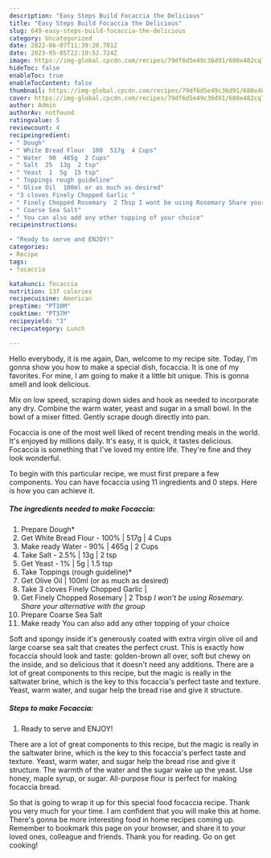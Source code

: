 ```yaml
---
description: "Easy Steps Build Focaccia the Delicious"
title: "Easy Steps Build Focaccia the Delicious"
slug: 649-easy-steps-build-focaccia-the-delicious
category: Uncategorized
date: 2022-06-07T11:39:20.701Z
date: 2023-05-05T22:10:52.724Z
image: https://img-global.cpcdn.com/recipes/79df6d5e49c36d91/680x482cq70/focaccia-recipe-main-photo.jpg
hideToc: false
enableToc: true
enableTocContent: false
thumbnail: https://img-global.cpcdn.com/recipes/79df6d5e49c36d91/680x482cq70/focaccia-recipe-main-photo.jpg
cover: https://img-global.cpcdn.com/recipes/79df6d5e49c36d91/680x482cq70/focaccia-recipe-main-photo.jpg
author: Admin
authorAv: notfound
ratingvalue: 5
reviewcount: 4
recipeingredient:
- " Dough"
- " White Bread Flour  100  517g  4 Cups"
- " Water  90  465g  2 Cups"
- " Salt  25  13g  2 tsp"
- " Yeast  1  5g  15 tsp"
- " Toppings rough guideline"
- " Olive Oil  100ml or as much as desired"
- "3 cloves Finely Chopped Garlic "
- " Finely Chopped Rosemary  2 Tbsp I wont be using Rosemary Share your alternative with the group"
- " Coarse Sea Salt"
- " You can also add any other topping of your choice"
recipeinstructions:

- "Ready to serve and ENJOY!"
categories:
- Recipe
tags:
- focaccia

katakunci: focaccia 
nutrition: 137 calories
recipecuisine: American
preptime: "PT10M"
cooktime: "PT37M"
recipeyield: "3"
recipecategory: Lunch

---
```



Hello everybody, it is me again, Dan, welcome to my recipe site. Today, I'm gonna show you how to make a special dish, focaccia. It is one of my favorites. For mine, I am going to make it a little bit unique. This is gonna smell and look delicious.

Mix on low speed, scraping down sides and hook as needed to incorporate any dry. Combine the warm water, yeast and sugar in a small bowl. In the bowl of a mixer fitted. Gently scrape dough directly into pan.

Focaccia is one of the most well liked of recent trending meals in the world. It's enjoyed by millions daily. It's easy, it is quick, it tastes delicious. Focaccia is something that I've loved my entire life. They're fine and they look wonderful.


To begin with this particular recipe, we must first prepare a few components. You can have focaccia using 11 ingredients and 0 steps. Here is how you can achieve it.

<!--inarticleads1-->

##### The ingredients needed to make Focaccia:

1. Prepare  Dough*
1. Get  White Bread Flour - 100% | 517g | 4 Cups
1. Make ready  Water - 90% | 465g | 2 Cups
1. Take  Salt - 2.5% | 13g | 2 tsp
1. Get  Yeast - 1% | 5g | 1.5 tsp
1. Take  Toppings (rough guideline)*
1. Get  Olive Oil | 100ml (or as much as desired)
1. Take 3 cloves Finely Chopped Garlic |
1. Get  Finely Chopped Rosemary | 2 Tbsp *I won&#39;t be using Rosemary. Share your alternative with the group*
1. Prepare  Coarse Sea Salt
1. Make ready  You can also add any other topping of your choice


Soft and spongy inside it&#39;s generously coated with extra virgin olive oil and large coarse sea salt that creates the perfect crust. This is exactly how focaccia should look and taste: golden-brown all over, soft but chewy on the inside, and so delicious that it doesn&#39;t need any additions. There are a lot of great components to this recipe, but the magic is really in the saltwater brine, which is the key to this focaccia&#39;s perfect taste and texture. Yeast, warm water, and sugar help the bread rise and give it structure. 

<!--inarticleads2-->

##### Steps to make Focaccia:


1. Ready to serve and ENJOY!

There are a lot of great components to this recipe, but the magic is really in the saltwater brine, which is the key to this focaccia&#39;s perfect taste and texture. Yeast, warm water, and sugar help the bread rise and give it structure. The warmth of the water and the sugar wake up the yeast. Use honey, maple syrup, or sugar. All-purpose flour is perfect for making focaccia bread. 

So that is going to wrap it up for this special food focaccia recipe. Thank you very much for your time. I am confident that you will make this at home. There's gonna be more interesting food in home recipes coming up. Remember to bookmark this page on your browser, and share it to your loved ones, colleague and friends. Thank you for reading. Go on get cooking!
